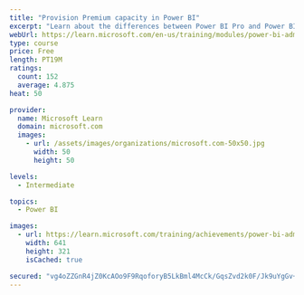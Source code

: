 ```yaml
---
title: "Provision Premium capacity in Power BI"
excerpt: "Learn about the differences between Power BI Pro and Power BI Premium, and how Power BI Premium manages capacity resources."
webUrl: https://learn.microsoft.com/en-us/training/modules/power-bi-admin-premium/
type: course
price: Free
length: PT19M
ratings:
  count: 152
  average: 4.875
heat: 50

provider:
  name: Microsoft Learn
  domain: microsoft.com
  images:
    - url: /assets/images/organizations/microsoft.com-50x50.jpg
      width: 50
      height: 50

levels:
  - Intermediate

topics:
  - Power BI

images:
  - url: https://learn.microsoft.com/training/achievements/power-bi-admin-premium-social.png
    width: 641
    height: 321
    isCached: true

secured: "vg4oZZGnR4jZ0KcAOo9F9RqoforyB5LkBml4McCk/GqsZvd2k0F/Jk9uYgGv+YnA1tuDLpg6vzfqbplEVlFQnjKjBqmMJ3Rpx/R5vzNYWxwBtj8KWJv/ftGj8qyiGF4AZ061oXMCr1HRTjehMpBtsG8fcDv5AaRh/2npi4j0L/hga7WPBjXlk0PZrKd1IkgZtmMopvJvpAiigPdDkTEx9VvrKrawhsqi8XATsEPME1jgLkD8zX6JR3XOX3FP65LInR1SefzWbVDTzRz+dggGjUi1tS74nUDLIeTpfi2FuO3XNns68r+PCPCoWwmZIUwQ2J884hPBRtbjirGzRtJi34bkc9fDdSH+bY1NtOp6rwZCnATwyD3uz729QYMWPVl49YxPsOAJN4k7NZGGpTqfD4oHJAvcj82UjvpI6IALb4I=;kw0/T/kr7V1D/qjflUxM/A=="
---
```


